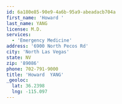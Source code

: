 ```yaml
---
id: 6a180e85-90e9-4a6b-95a9-abeadacb704a
first_name: 'Howard '
last_name: YANG
license: M.D.
services:
  - 'Emergency Medicine'
address: '6900 North Pecos Rd'
city: 'North Las Vegas'
state: NV
zip: '89086'
phone: 702-791-9000
title: 'Howard  YANG'
_geoloc:
  lat: 36.2398
  lng: -115.097
---
```

